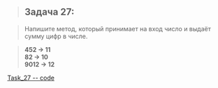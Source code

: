 
>## Задача 27:  

>Напишите метод, который принимает на вход число и выдаёт сумму цифр в числе.

>**452 -> 11  
82 -> 10  
9012 -> 12**  

[Task_27 -- code](Program.cs)